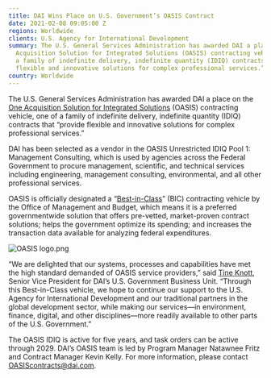 ```yaml
---
title: DAI Wins Place on U.S. Government’s OASIS Contract
date: 2021-02-08 09:05:00 Z
regions: Worldwide
clients: U.S. Agency for International Development
summary: The U.S. General Services Administration has awarded DAI a place on the One
  Acquisition Solution for Integrated Solutions (OASIS) contracting vehicle, one of
  a family of indefinite delivery, indefinite quantity (IDIQ) contracts that “provide
  flexible and innovative solutions for complex professional services.”
country: Worldwide
---
```


The U.S. General Services Administration has awarded DAI a place on the [One Acquisition Solution for Integrated Solutions](https://www.gsa.gov/buying-selling/products-services/professional-services/buy-services/oasis-and-oasis-small-business) (OASIS) contracting vehicle, one of a family of indefinite delivery, indefinite quantity (IDIQ) contracts that “provide flexible and innovative solutions for complex professional services.”

DAI has been selected as a vendor in the OASIS Unrestricted IDIQ Pool 1: Management Consulting, which is used by agencies across the Federal Government to procure management, scientific, and technical services including engineering, management consulting, environmental, and all other professional services.

OASIS is officially designated a “[Best-in-Class](https://www.gsa.gov/buying-selling/category-management/best-in-class)” (BIC) contracting vehicle by the Office of Management and Budget, which means it is a preferred governmentwide solution that offers pre-vetted, market-proven contract solutions; helps the government optimize its spending; and increases the transaction data available for analyzing federal expenditures.

![OASIS logo.png](/uploads/OASIS%20logo.png)

“We are delighted that our systems, processes and capabilities have met the high standard demanded of OASIS service providers,” said [Tine Knott](https://www.dai.com/who-we-are/our-team/tine-knott), Senior Vice President for DAI’s U.S. Government Business Unit. “Through this Best-in-Class vehicle, we hope to continue our support to the U.S. Agency for International Development and our traditional partners in the global development sector, while making our services—in environment, finance, digital, and other disciplines—more readily available to other parts of the U.S. Government.”
 
The OASIS IDIQ is active for five years, and task orders can be active through 2029. DAI’s OASIS team is led by Program Manager Natawnee Fritz and Contract Manager Kevin Kelly. For more information, please contact [OASIScontracts@dai.com](mailto:oasiscontracts@dai.com).